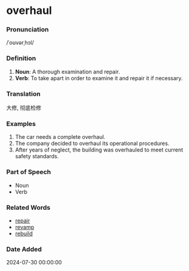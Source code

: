 # overhaul
### Pronunciation
/ˈoʊvərˌhɔl/
### Definition
1. **Noun**: A thorough examination and repair.
2. **Verb**: To take apart in order to examine it and repair it if necessary.
### Translation
大修, 彻底检修
### Examples
1. The car needs a complete overhaul.
2. The company decided to overhaul its operational procedures.
3. After years of neglect, the building was overhauled to meet current safety standards.
### Part of Speech
- Noun
- Verb
### Related Words
- [repair](repair.md)
- [revamp](revamp.md)
- [rebuild](rebuild.md)
### Date Added
2024-07-30 00:00:00